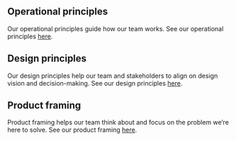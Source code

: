 ## Operational principles
Our operational principles guide how our team works. See our operational principles [here](https://news.alpha.ca.gov/alpha-ca-gov-operational-principles/).

## Design principles
Our design principles help our team and stakeholders to align on design vision and decision-making. See our design principles [here](https://news.alpha.ca.gov/alpha-ca-gov-design-principles/).

## Product framing
Product framing helps our team think about and focus on the problem we’re here to solve. See our product framing [here](https://news.alpha.ca.gov/alpha-ca-gov-product-framing/).

